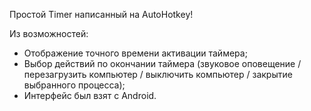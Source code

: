 Простой Timer написанный на AutoHotkey!

Из возможностей:
- Отображение точного времени активации таймера;
- Выбор действий по окончании таймера (звуковое оповещение / перезагрузить компьютер / выключить компьютер / закрытие выбранного процесса);
- Интерфейс был взят с Android.
